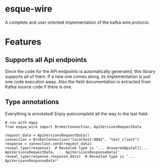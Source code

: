 # esque-wire

A complete and user oriented implementation of the kafka wire protocol.

# Features
## Supports all Api endpoints
Since the code for the API endpoints is automatically generated, this library supports *all* of them.
If a new one comes along, its implementation is just one code execution away. Also the field documentation is extracted
from Kafka source code if there is one.

## Type annotations
Everything is annotated! Enjoy autocomplete all the way to the last field.
```
# run with mypy
from esque_wire import BrokerConnection, ApiVersionsRequestData

request_data = ApiVersionsRequestData()
connection = BrokerConnection("localhost:9092", "test_client")
response = connection.send(request_data)
reveal_type(response)  # Revealed type is '... AnsweredApiCall[... ApiVersionsRequestData, ... ApiVersionsResponseData]'
reveal_type(response.response_data)  # Revealed type is '... ApiVersionsResponseData*'
```